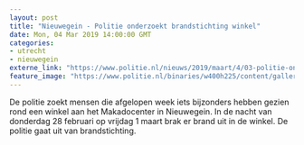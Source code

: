```yaml
---
layout: post
title: "Nieuwegein - Politie onderzoekt brandstichting winkel"
date: Mon, 04 Mar 2019 14:00:00 GMT
categories: 
- utrecht 
- nieuwegein 
externe_link: "https://www.politie.nl/nieuws/2019/maart/4/03-politie-onderzoekt-brandstichting-winkel.html"
feature_image: "https://www.politie.nl/binaries/w400h225/content/gallery/politie/stockfotos/algemeen/nw-operationeel-uniform-1.jpg"
---
```


De politie zoekt mensen die afgelopen week iets bijzonders hebben gezien rond een winkel aan het Makadocenter in Nieuwegein. In de nacht van donderdag 28 februari op vrijdag 1 maart brak er brand uit in de winkel. De politie gaat uit van brandstichting.
